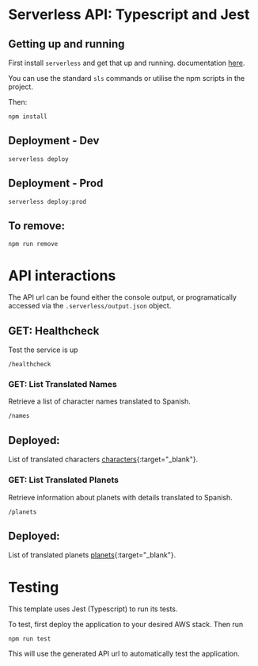 # Serverless API: Typescript and Jest 

## Getting up and running
First install `serverless` and get that up and running. documentation [here](https://serverless.com/framework/docs/providers/aws/guide/quick-start/).

You can use the standard `sls` commands or utilise the npm scripts in the project.

Then:

```
npm install
```

## Deployment - Dev

```
serverless deploy
```

## Deployment - Prod
```
serverless deploy:prod
```

## To remove:
```
npm run remove
```

# API interactions
The API url can be found either the console output, or programatically accessed via the `.serverless/output.json` object.

## GET: Healthcheck
Test the service is up

```
/healthcheck
```

### GET: List Translated Names

Retrieve a list of character names translated to Spanish.
```
/names
```
## Deployed:
 List of translated characters [characters](https://mwy9htpnok.execute-api.us-east-1.amazonaws.com/names){:target="_blank"}.

### GET: List Translated Planets

Retrieve information about planets with details translated to Spanish.
```
/planets
```
## Deployed:
 List of translated planets [planets](https://mwy9htpnok.execute-api.us-east-1.amazonaws.com/planets){:target="_blank"}.

# Testing
This template uses Jest (Typescript) to run its tests.

To test, first deploy the application to your desired AWS stack.
Then run
```
npm run test
```

This will use the generated API url to automatically test the application.